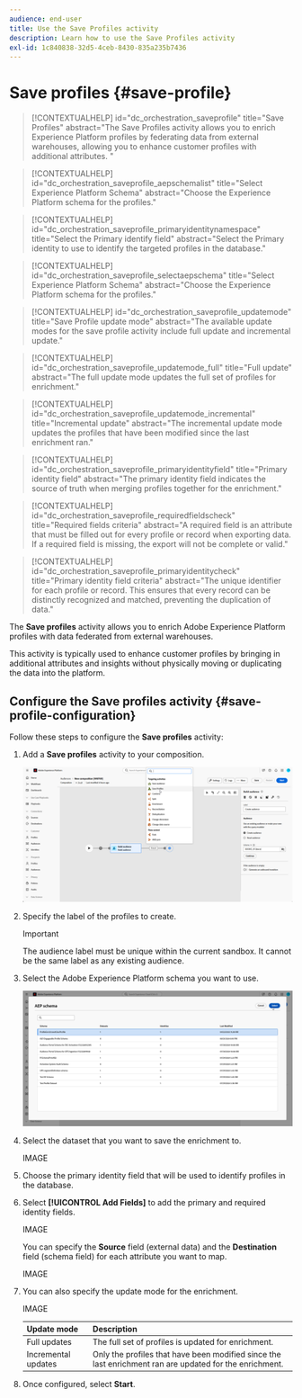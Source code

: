 ```yaml
---
audience: end-user
title: Use the Save Profiles activity
description: Learn how to use the Save Profiles activity
exl-id: 1c840838-32d5-4ceb-8430-835a235b7436
---
```

# Save profiles {#save-profile}

>[!CONTEXTUALHELP]
>id="dc_orchestration_saveprofile"
>title="Save Profiles"
>abstract="The Save Profiles activity allows you to enrich Experience Platform profiles by federating data from external warehouses, allowing you to enhance customer profiles with additional attributes. "

>[!CONTEXTUALHELP]
>id="dc_orchestration_saveprofile_aepschemalist"
>title="Select Experience Platform Schema"
>abstract="Choose the Experience Platform schema for the profiles."

>[!CONTEXTUALHELP]
>id="dc_orchestration_saveprofile_primaryidentitynamespace"
>title="Select the Primary identify field"
>abstract="Select the Primary identity to use to identify the targeted profiles in the database."

>[!CONTEXTUALHELP]
>id="dc_orchestration_saveprofile_selectaepschema"
>title="Select Experience Platform Schema"
>abstract="Choose the Experience Platform schema for the profiles."

>[!CONTEXTUALHELP]
>id="dc_orchestration_saveprofile_updatemode"
>title="Save Profile update mode"
>abstract="The available update modes for the save profile activity include full update and incremental update."

>[!CONTEXTUALHELP]
>id="dc_orchestration_saveprofile_updatemode_full"
>title="Full update"
>abstract="The full update mode updates the full set of profiles for enrichment."

>[!CONTEXTUALHELP]
>id="dc_orchestration_saveprofile_updatemode_incremental"
>title="Incremental update"
>abstract="The incremental update mode updates the profiles that have been modified since the last enrichment ran."

>[!CONTEXTUALHELP]
>id="dc_orchestration_saveprofile_primaryidentityfield"
>title="Primary identity field"
>abstract="The primary identity field indicates the source of truth when merging profiles together for the enrichment."

>[!CONTEXTUALHELP]
>id="dc_orchestration_saveprofile_requiredfieldscheck"
>title="Required fields criteria"
>abstract="A required field is an attribute that must be filled out for every profile or record when exporting data. If a required field is missing, the export will not be complete or valid."

>[!CONTEXTUALHELP]
>id="dc_orchestration_saveprofile_primaryidentitycheck"
>title="Primary identity field criteria"
>abstract="The unique identifier for each profile or record. This ensures that every record can be distinctly recognized and matched, preventing the duplication of data."

The **Save profiles** activity allows you to enrich Adobe Experience Platform profiles with data federated from external warehouses.

This activity is typically used to enhance customer profiles by bringing in additional attributes and insights without physically moving or duplicating the data into the platform.

## Configure the Save profiles activity {#save-profile-configuration}

Follow these steps to configure the **Save profiles** activity:

1. Add a **Save profiles** activity to your composition.

    ![](../assets/save-profile.png)

1. Specify the label of the profiles to create.

    >[!IMPORTANT]
    >
    >The audience label must be unique within the current sandbox. It cannot be the same label as any existing audience. 

1. Select the Adobe Experience Platform schema you want to use.

    ![](../assets/save-profile-2.png)

1. Select the dataset that you want to save the enrichment to.

    IMAGE

1. Choose the primary identity field that will be used to identify profiles in the database.

1. Select **[!UICONTROL Add Fields]** to add the primary and required identity fields.

    IMAGE

    You can specify the **Source** field (external data) and the **Destination** field (schema field) for each attribute you want to map.

    IMAGE    

1. You can also specify the update mode for the enrichment.

    IMAGE

    | Update mode | Description |
    | ----------- | ----------- |
    | Full updates | The full set of profiles is updated for enrichment. |
    | Incremental updates | Only the profiles that have been modified since the last enrichment ran are updated for the enrichment. |

1. Once configured, select **Start**.
